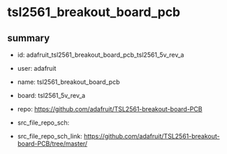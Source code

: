 # tsl2561_breakout_board_pcb
 
## summary 
* id: adafruit_tsl2561_breakout_board_pcb_tsl2561_5v_rev_a
* user: adafruit
* name: tsl2561_breakout_board_pcb
* board: tsl2561_5v_rev_a
* repo: https://github.com/adafruit/TSL2561-breakout-board-PCB



* src_file_repo_sch: 
* src_file_repo_sch_link: https://github.com/adafruit/TSL2561-breakout-board-PCB/tree/master/






